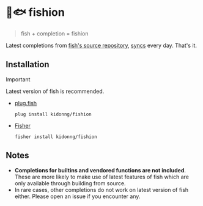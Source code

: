 # 💅🐟 fishion

> fish + completion = fishion

Latest completions from [fish's source repository](https://github.com/fish-shell/fish-shell), [syncs](sync.fish) every day. That's it.

## Installation

> [!IMPORTANT]
> Latest version of fish is recommended.

- [plug.fish](https://github.com/kidonng/plug.fish)

  ```fish
  plug install kidonng/fishion
  ```

- [Fisher](https://github.com/jorgebucaran/fisher)

  ```fish
  fisher install kidonng/fishion
  ```

## Notes

- **Completions for builtins and vendored functions are not included**. These are more likely to make use of latest features of fish which are only available through building from source.
- In rare cases, other completions do not work on latest version of fish either. Please open an issue if you encounter any.
